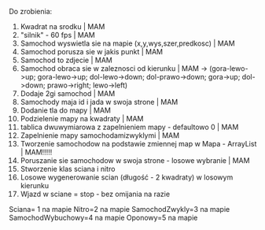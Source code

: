 Do zrobienia:
1. Kwadrat na srodku | MAM
2. "silnik" - 60 fps | MAM
3. Samochod wyswietla sie na mapie (x,y,wys,szer,predkosc) | MAM
4. Samochod porusza sie w jakis punkt | MAM
5. Samochod to zdjecie | MAM
6. Samochod obraca sie w zaleznosci od kierunku | MAM -> (gora-lewo->up; gora-lewo->up; dol-lewo->down; dol-prawo->down; gora->up; dol->down; prawo->right; lewo->left)
7. Dodaje 2gi samochod | MAM
8. Samochody maja id i jada w swoja strone | MAM
9. Dodanie tla do mapy | MAM
10. Podzielenie mapy na kwadraty | MAM
11. tablica dwuwymiarowa z zapelnieniem mapy - defaultowo 0 | MAM
12. Zapelnienie mapy samochodamizwyklymi | MAM
13. Tworzenie samochodow na podstawie zmiennej map w Mapa - ArrayList | MAM!!!!!
14. Poruszanie sie samochodow w swoja strone - losowe wybranie | MAM
15. Stworzenie klas sciana i nitro
16. Losowe wygenerowanie scian (długość - 2 kwadraty) w losowym kierunku
17. Wjazd w sciane = stop - bez omijania na razie

Sciana= 1 na mapie
Nitro=2 na mapie
SamochodZwykly=3 na mapie
SamochodWybuchowy=4 na mapie
Oponowy=5  na mapie
